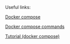 Useful links:

[Docker compose](https://docs.docker.com/compose/gettingstarted)

[Docker compose commands](https://docs.docker.com/engine/reference/commandline/compose_stop/)

[Tutorial (docker compose)](https://www.educative.io/blog/docker-compose-tutorial)
